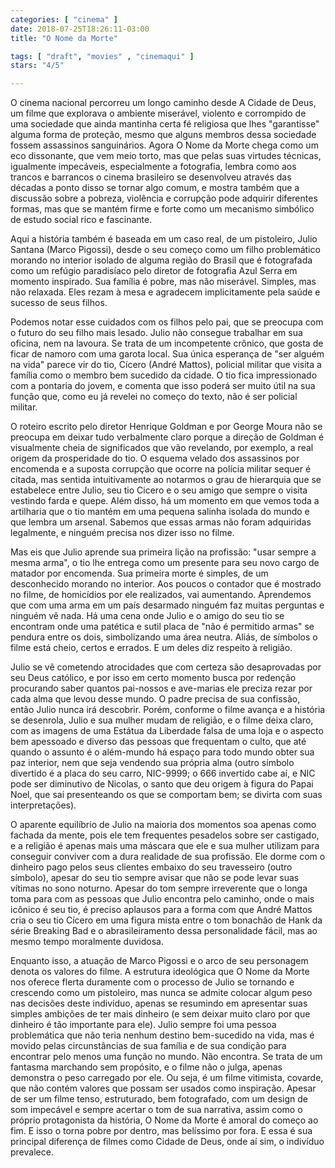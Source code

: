 ```yaml
---
categories: [ "cinema" ]
date: 2018-07-25T18:26:11-03:00
title: "O Nome da Morte"

tags: [ "draft", "movies" , "cinemaqui" ]
stars: "4/5"

---
```

O cinema nacional percorreu um longo caminho desde A Cidade de Deus, um filme que explorava o ambiente miserável, violento e corrompido de uma sociedade que ainda mantinha certa fé religiosa que lhes "garantisse" alguma forma de proteção, mesmo que alguns membros dessa sociedade fossem assassinos sanguinários. Agora O Nome da Morte chega como um eco dissonante, que vem meio torto, mas que pelas suas virtudes técnicas, igualmente impecáveis, especialmente a fotografia, lembra como aos trancos e barrancos o cinema brasileiro se desenvolveu através das décadas a ponto disso se tornar algo comum, e mostra também que a discussão sobre a pobreza, violência e corrupção pode adquirir diferentes formas, mas que se mantém firme e forte como um mecanismo simbólico de estudo social rico e fascinante.

Aqui a história também é baseada em um caso real, de um pistoleiro, Julio Santana (Marco Pigossi), desde o seu começo como um filho problemático morando no interior isolado de alguma região do Brasil que é fotografada como um refúgio paradisíaco pelo diretor de fotografia Azul Serra em momento inspirado. Sua família é pobre, mas não miserável. Simples, mas não relaxada. Eles rezam à mesa e agradecem implicitamente pela saúde e sucesso de seus filhos.

Podemos notar esse cuidados com os filhos pelo pai, que se preocupa com o futuro do seu filho mais lesado. Julio não consegue trabalhar em sua oficina, nem na lavoura. Se trata de um incompetente crônico, que gosta de ficar de namoro com uma garota local. Sua única esperança de "ser alguém na vida" parece vir do tio, Cícero (André Mattos), policial militar que visita a família como o membro bem sucedido da cidade. O tio fica impressionado com a pontaria do jovem, e comenta que isso poderá ser muito útil na sua função que, como eu já revelei no começo do texto, não é ser policial militar.

O roteiro escrito pelo diretor Henrique Goldman e por George Moura não se preocupa em deixar tudo verbalmente claro porque a direção de Goldman é visualmente cheia de significados que vão revelando, por exemplo, a real origem da prosperidade do tio. O esquema velado dos assassinos por encomenda e a suposta corrupção que ocorre na polícia militar sequer é citada, mas sentida intuitivamente ao notarmos o grau de hierarquia que se estabelece entre Julio, seu tio Cicero e o seu amigo que sempre o visita vestindo farda e quepe. Além disso, há um momento em que vemos toda a artilharia que o tio mantém em uma pequena salinha isolada do mundo e que lembra um arsenal. Sabemos que essas armas não foram adquiridas legalmente, e ninguém precisa nos dizer isso no filme.

Mas eis que Julio aprende sua primeira lição na profissão: "usar sempre a mesma arma", o tio lhe entrega como um presente para seu novo cargo de matador por encomenda. Sua primeira morte é simples, de um desconhecido morando no interior. Aos poucos o contador que é mostrado no filme, de homicídios por ele realizados, vai aumentando. Aprendemos que com uma arma em um país desarmado ninguém faz muitas perguntas e ninguém vê nada. Há uma cena onde Julio e o amigo do seu tio se encontram onde uma patética e sutil placa de "não é permitido armas" se pendura entre os dois, simbolizando uma área neutra. Aliás, de símbolos o filme está cheio, certos e errados. E um deles diz respeito à religião.

Julio se vê cometendo atrocidades que com certeza são desaprovadas por seu Deus católico, e por isso em certo momento busca por redenção procurando saber quantos pai-nossos e ave-marias ele preciza rezar por cada alma que levou desse mundo. O padre precisa de sua confissão, então Julio nunca irá descobrir. Porém, conforme o filme avança e a história se desenrola, Julio e sua mulher mudam de religião, e o filme deixa claro, com as imagens de uma Estátua da Liberdade falsa de uma loja e o aspecto bem apessoado e diverso das pessoas que frequentam o culto, que até quando o assunto é o além-mundo há espaço para todo mundo obter sua paz interior, nem que seja vendendo sua própria alma (outro símbolo divertido é a placa do seu carro, NIC-9999; o 666 invertido cabe aí, e NIC pode ser diminutivo de Nicolas, o santo que deu origem à figura do Papai Noel, que sai presenteando os que se comportam bem; se divirta com suas interpretações).

O aparente equilíbrio de Julio na maioria dos momentos soa apenas como fachada da mente, pois ele tem frequentes pesadelos sobre ser castigado, e a religião é apenas mais uma máscara que ele e sua mulher utilizam para conseguir conviver com a dura realidade de sua profissão. Ele dorme com o dinheiro pago pelos seus clientes embaixo do seu travesseiro (outro símbolo), apesar do seu tio sempre avisar que não se pode levar suas vítimas no sono noturno. Apesar do tom sempre irreverente que o longa toma para com as pessoas que Julio encontra pelo caminho, onde o mais icônico é seu tio, é preciso aplausos para a forma com que André Mattos cria o seu tio Cícero em uma figura mista entre o tom bonachão de Hank da série Breaking Bad e o abrasileiramento dessa personalidade fácil, mas ao mesmo tempo moralmente duvidosa.

Enquanto isso, a atuação de Marco Pigossi e o arco de seu personagem denota os valores do filme. A estrutura ideológica que O Nome da Morte nos oferece flerta duramente com o processo de Julio se tornando e crescendo como um pistoleiro, mas nunca se admite colocar algum peso nas decisões deste indivíduo, apenas se resumindo em apresentar suas simples ambições de ter mais dinheiro (e sem deixar muito claro por que dinheiro é tão importante para ele). Julio sempre foi uma pessoa problemática que não teria nenhum destino bem-sucedido na vida, mas é movido pelas circunstâncias de sua família e de sua condição para encontrar pelo menos uma função no mundo. Não encontra. Se trata de um fantasma marchando sem propósito, e o filme não o julga, apenas demonstra o peso carregado por ele. Ou seja, é um filme vitimista, covarde, que não contém valores que possam ser usados como inspiração. Apesar de ser um filme tenso, estruturado, bem fotografado, com um design de som impecável e sempre acertar o tom de sua narrativa, assim como o próprio protagonista da história, O Nome da Morte é amoral do começo ao fim. E isso o torna pobre por dentro, mas belíssimo por fora. E essa é sua principal diferença de filmes como Cidade de Deus, onde aí sim, o indivíduo prevalece.
